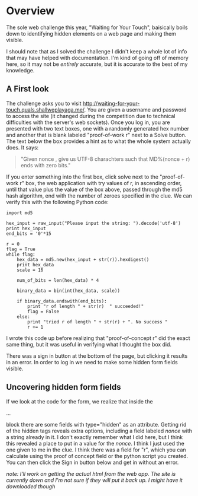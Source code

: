 # Overview
The sole web challenge this year, "Waiting for Your Touch", baisically boils down to identifying hidden elements on a 
web page and making them visible.

I should note that as I solved the challenge I didn't keep a whole lot of info that may have helped with documentation.
I'm kind of going off of memory here, so it may not be *entirely* accurate, but it is accurate to the best of my knowledge.

## A First look
The challenge asks you to visit http://waiting-for-your-touch.quals.shallweplayaga.me/. 
You are given a username and password to access the site (it changed during the competition due to technical 
difficulties with the server's web sockets). Once you log in, you are presented with two text boxes, one with 
a randomly generated hex number and another that is blank labeled "proof-of-work r" next to a Solve button. The
text below the box provides a hint as to what the whole system actually does. It says:

> "Given nonce <some other random hex string>, give us UTF-8 charachters such that MD%(nonce + r) ends with <some number> zero bits."

If you enter something into the first box, click solve next to the "proof-of-work r" box, the web application 
with try values of r, in ascending order, until that value plus the value of the box above, passed through 
the md5 hash algorithm, end with the number of zeroes specified in the clue. We can verify this with the following 
Python code:

```
import md5

hex_input = raw_input("Please input the string: ").decode('utf-8')
print hex_input
end_bits = '0'*15

r = 0
flag = True
while flag:
	hex_data = md5.new(hex_input + str(r)).hexdigest()
	print hex_data
	scale = 16 

	num_of_bits = len(hex_data) * 4

	binary_data = bin(int(hex_data, scale))

	if binary_data.endswith(end_bits):
		print "r of length " + str(r)  " succeeded!"
		flag = False
	else:
		print "tried r of length " + str(r) + ". No success "
		r += 1
```

I wrote this code up before realizing that "proof-of-concept r" did the exact same thing, but it was useful in verifying what I thought the box did.

There was a sign in button at the bottom of the page, but clicking it results in an error. In order to log in we need to make some hidden form fields visible.

## Uncovering hidden form fields
If we look at the code for the form, we realize that inside the <form> ... </form> block there are some fields 
with type="hidden" as an attribute. Getting rid of the hidden tags reveals extra options, including a field 
labeled *nonce* with a string already in it. I don't exactly remember what I did here, but I think this revealed a 
place to put in a value for the *nonce*. I think I just used the one given to me in the clue. I think there was a field for "r", which you can calculate using the proof of concept field or the python script you created. You can then click the Sign in button below and get in without an error.

*note: I'll work on getting the actual html from the web app. The site is currently down and I'm not 
sure if they will put it back up. I might have it downloaded though*
